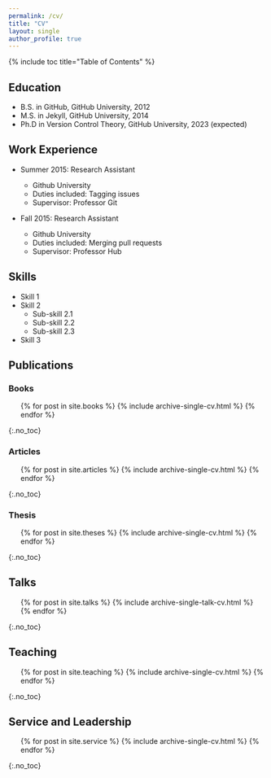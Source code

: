 ```yaml
---
permalink: /cv/
title: "CV"
layout: single
author_profile: true
---
```


{% include toc title="Table of Contents" %}

## Education

* B.S. in GitHub, GitHub University, 2012
* M.S. in Jekyll, GitHub University, 2014
* Ph.D in Version Control Theory, GitHub University, 2023 (expected)

## Work Experience

* Summer 2015: Research Assistant
  * Github University
  * Duties included: Tagging issues
  * Supervisor: Professor Git

* Fall 2015: Research Assistant
  * Github University
  * Duties included: Merging pull requests
  * Supervisor: Professor Hub
  
## Skills

* Skill 1
* Skill 2
  * Sub-skill 2.1
  * Sub-skill 2.2
  * Sub-skill 2.3
* Skill 3

## Publications

<!-- hiding this section with an html comment; delete the lesser than, exclamation point, hyphens, and closing greater than sign if you want a "publications" section above all the other sections

### Publications  
  <ul>{% for post in site.publications %}
    {% include archive-single-cv.html %}
  {% endfor %}</ul>

-->

### Books  
  <ul>{% for post in site.books %}
    {% include archive-single-cv.html %}
  {% endfor %}</ul>{:.no_toc}

### Articles  
  <ul>{% for post in site.articles %}
    {% include archive-single-cv.html %}
  {% endfor %}</ul>{:.no_toc}

<!--   
  <ul>{% for post in site.articles %}
      {% include archive-single-talk-cv.html %}
    {% endfor %}</ul>
-->

### Thesis  
  <ul>{% for post in site.theses %}
    {% include archive-single-cv.html %}
  {% endfor %}</ul>{:.no_toc}
  
## Talks

  <ul>{% for post in site.talks %}
    {% include archive-single-talk-cv.html %}
  {% endfor %}</ul>{:.no_toc}
  
## Teaching

  <ul>{% for post in site.teaching %}
    {% include archive-single-cv.html %}
  {% endfor %}</ul>{:.no_toc}
  
## Service and Leadership

  <ul>{% for post in site.service %}
    {% include archive-single-cv.html %}
  {% endfor %}</ul>{:.no_toc}

